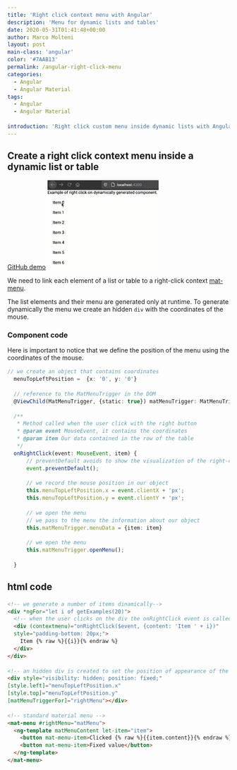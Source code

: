 ```yaml
---
title: 'Right click context menu with Angular'
description: 'Menu for dynamic lists and tables'
date: 2020-05-31T01:41:48+00:00
author: Marco Molteni
layout: post
main-class: 'angular'
color: '#7AAB13'
permalink: /angular-right-click-menu
categories:
  - Angular
  - Angular Material
tags:
  - Angular
  - Angular Material

introduction: 'Right click custom menu inside dynamic lists with Angular Material'
---
```


## Create a right click context menu inside a dynamic list or table

[GitHub demo](https://github.com/marco76/angular-right-click-menu)
<img src="/assets/img/uploads/2020/blog-right-click-2.gif" alt="" style="width: 50%"/>

We need to link each element of a list or table to a right-click context [mat-menu](https://material.angular.io/components/menu/overview).

The list elements and their menu are generated only at runtime. To generate dynamically the menu we create an hidden `div` with the coordinates of the mouse.

### Component code

Here is important to notice that we define the position of the menu using the coordinates of the mouse.

```typescript
// we create an object that contains coordinates
  menuTopLeftPosition =  {x: '0', y: '0'}

  // reference to the MatMenuTrigger in the DOM
  @ViewChild(MatMenuTrigger, {static: true}) matMenuTrigger: MatMenuTrigger;

  /**
   * Method called when the user click with the right button
   * @param event MouseEvent, it contains the coordinates
   * @param item Our data contained in the row of the table
   */
  onRightClick(event: MouseEvent, item) {
      // preventDefault avoids to show the visualization of the right-click menu of the browser
      event.preventDefault();

      // we record the mouse position in our object
      this.menuTopLeftPosition.x = event.clientX + 'px';
      this.menuTopLeftPosition.y = event.clientY + 'px';

      // we open the menu
      // we pass to the menu the information about our object
      this.matMenuTrigger.menuData = {item: item}

      // we open the menu
      this.matMenuTrigger.openMenu();

  }
```

## html code


```html
<!-- we generate a number of items dinamically-->
<div *ngFor="let i of getExamples(20)">
  <!-- when the user clicks on the div the onRightClick event is called, we pass a simple object-->
  <div (contextmenu)="onRightClick($event, {content: 'Item ' + i})"
  style="padding-bottom: 20px;">
    Item {% raw %}{{i}}{% endraw %}
  </div>
</div>

<!-- an hidden div is created to set the position of appearance of the menu-->
<div style="visibility: hidden; position: fixed;"
[style.left]="menuTopLeftPosition.x"
[style.top]="menuTopLeftPosition.y"
[matMenuTriggerFor]="rightMenu"></div>

<!-- standard material menu -->
<mat-menu #rightMenu="matMenu">
  <ng-template matMenuContent let-item="item">
    <button mat-menu-item>Clicked {% raw %}{{item.content}}{% endraw %}</button>
    <button mat-menu-item>Fixed value</button>
  </ng-template>
</mat-menu>
```
